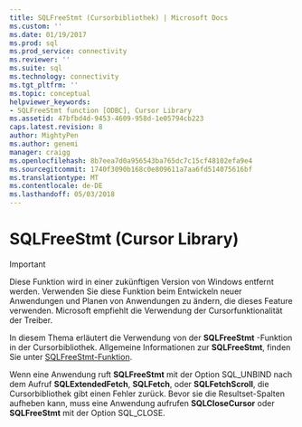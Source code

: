 ```yaml
---
title: SQLFreeStmt (Cursorbibliothek) | Microsoft Docs
ms.custom: ''
ms.date: 01/19/2017
ms.prod: sql
ms.prod_service: connectivity
ms.reviewer: ''
ms.suite: sql
ms.technology: connectivity
ms.tgt_pltfrm: ''
ms.topic: conceptual
helpviewer_keywords:
- SQLFreeStmt function [ODBC], Cursor Library
ms.assetid: 47bfbd4d-9453-4609-958d-1e05794cb223
caps.latest.revision: 8
author: MightyPen
ms.author: genemi
manager: craigg
ms.openlocfilehash: 8b7eea7d0a956543ba765dc7c15cf48102efa9e4
ms.sourcegitcommit: 1740f3090b168c0e809611a7aa6fd514075616bf
ms.translationtype: MT
ms.contentlocale: de-DE
ms.lasthandoff: 05/03/2018
---
```

# <a name="sqlfreestmt-cursor-library"></a>SQLFreeStmt (Cursor Library)
> [!IMPORTANT]  
>  Diese Funktion wird in einer zukünftigen Version von Windows entfernt werden. Verwenden Sie diese Funktion beim Entwickeln neuer Anwendungen und Planen von Anwendungen zu ändern, die dieses Feature verwenden. Microsoft empfiehlt die Verwendung der Cursorfunktionalität der Treiber.  
  
 In diesem Thema erläutert die Verwendung von der **SQLFreeStmt** -Funktion in der Cursorbibliothek. Allgemeine Informationen zur **SQLFreeStmt**, finden Sie unter [SQLFreeStmt-Funktion](../../../odbc/reference/syntax/sqlfreestmt-function.md).  
  
 Wenn eine Anwendung ruft **SQLFreeStmt** mit der Option SQL_UNBIND nach dem Aufruf **SQLExtendedFetch**, **SQLFetch**, oder **SQLFetchScroll**, die Cursorbibliothek gibt einen Fehler zurück. Bevor sie die Resultset-Spalten aufheben kann, muss eine Anwendung aufrufen **SQLCloseCursor** oder **SQLFreeStmt** mit der Option SQL_CLOSE.
